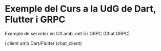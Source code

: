 # Exemple del Curs a la UdG de Dart, Flutter i GRPC

Exemple de servidor en C# amb .net 5 i GRPC (Chat.GRPC)

i client amb Dart/Flutter (chat_client)
